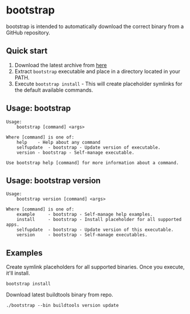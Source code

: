 # bootstrap

bootstrap is intended to automatically download the correct binary from a GitHub repository.

## Quick start
1. Download the latest archive from [here](https://github.com/gearboxworks/bootstrap/releases/latest)
2. Extract `bootstrap` executable and place in a directory located in your PATH.
3. Execute `bootstrap install` - This will create placeholder symlinks for the default available commands.


## Usage: bootstrap
```
Usage:
	bootstrap [command] <args>

Where [command] is one of:
	help	- Help about any command
	selfupdate	- bootstrap - Update version of executable.
	version	- bootstrap - Self-manage executable.

Use bootstrap help [command] for more information about a command.
```


## Usage: bootstrap version
```
Usage:
	bootstrap version [command] <args>

Where [command] is one of:
	example		- bootstrap - Self-manage help examples.
	install		- bootstrap - Install placeholder for all supported apps.
	selfupdate	- bootstrap - Update version of this executable.
	version		- bootstrap - Self-manage executables.
```


## Examples
Create symlink placeholders for all supported binaries. Once you execute, it'll install.

```
bootstrap install
```

Download latest buildtools binary from repo.

```
./bootstrap --bin buildtools version update
```

